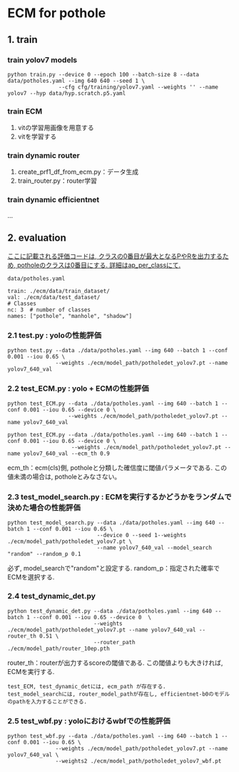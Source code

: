 # ECM for pothole

## 1. train

### train yolov7 models
```
python train.py --device 0 --epoch 100 --batch-size 8 --data data/potholes.yaml --img 640 640 --seed 1 \
                --cfg cfg/training/yolov7.yaml --weights '' --name yolov7 --hyp data/hyp.scratch.p5.yaml
```

### train ECM
1. vitの学習用画像を用意する
2. vitを学習する

### train dynamic router
1. create_prf1_df_from_ecm.py：データ生成
2. train_router.py：router学習

### train dynamic efficientnet
...

## 2. evaluation
<ins>ここに記載される評価コードは, クラスの0番目が最大となるPやRを出力するため, potholeのクラスは0番目にする. 詳細はap_per_classにて.</ins>
```
data/potholes.yaml

train: ./ecm/data/train_dataset/
val: ./ecm/data/test_dataset/
# Classes
nc: 3  # number of classes
names: ["pothole", "manhole", "shadow"]
```

### 2.1 test.py : yoloの性能評価
```
python test.py --data ./data/potholes.yaml --img 640 --batch 1 --conf 0.001 --iou 0.65 \
               --weights ./ecm/model_path/potholedet_yolov7.pt --name yolov7_640_val
```


### 2.2 test_ECM.py : yolo + ECMの性能評価
```
python test_ECM.py --data ./data/potholes.yaml --img 640 --batch 1 --conf 0.001 --iou 0.65 --device 0 \
                   --weights ./ecm/model_path/potholedet_yolov7.pt --name yolov7_640_val
```
```
python test_ECM.py --data ./data/potholes.yaml --img 640 --batch 1 --conf 0.001 --iou 0.65 --device 0 \
                    --weights ./ecm/model_path/potholedet_yolov7.pt --name yolov7_640_val --ecm_th 0.9
```
ecm_th：ecm(cls)側, potholeと分類した確信度に閾値パラメータである. この値未満の場合は, potholeとみなさない。


### 2.3 test_model_search.py : ECMを実行するかどうかをランダムで決めた場合の性能評価
```
python test_model_search.py --data ./data/potholes.yaml --img 640 --batch 1 --conf 0.001 --iou 0.65 \
                            --device 0 --seed 1--weights ./ecm/model_path/potholedet_yolov7.pt \
                            --name yolov7_640_val --model_search "random" --random_p 0.1
```
必ず, model_searchで"random"と設定する.
random_p：指定された確率でECMを選択する.


### 2.4 test_dynamic_det.py
```
python test_dynamic_det.py --data ./data/potholes.yaml --img 640 --batch 1 --conf 0.001 --iou 0.65 --device 0  \
                           --weights ./ecm/model_path/potholedet_yolov7.pt --name yolov7_640_val --router_th 0.51 \
                           --router_path ./ecm/model_path/router_10ep.pth
```
router_th：routerが出力するscoreの閾値である. この閾値よりも大きければ, ECMを実行する.

```
test_ECM, test_dynamic_detには, ecm_path が存在する.
test_model_searchには, router_model_pathが存在し, efficientnet-b0のモデルのpathを入力することができる.
```
### 2.5 test_wbf.py : yoloにおけるwbfでの性能評価
```
python test_wbf.py --data ./data/potholes.yaml --img 640 --batch 1 --conf 0.001 --iou 0.65 \
               --weights ./ecm/model_path/potholedet_yolov7.pt --name yolov7_640_val \
               --weights2 ./ecm/model_path/potholedet_yolov7_wbf.pt
```
